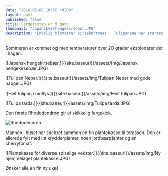 ```yaml
---
date: "2016-05-08 18:58 +0200"
layout: post
published: false
title: Fargefesten er i gang
thumbnail: "Japansk%20hengekirsebær.JPG"
description: "Endelig blomstrer kirsebærtreet.  Tulipanene har startet showet og stadig nye åpner seg i solen.  Noen kommer igjen år etter år, mens andre er resultatet fra høstens fristelser. "
---
```


Sommeren er kommet og med temperaturer over 20 grader eksploderer det i hagen.

![Japansk hengekirsebær.]({{site.baseurl}}/assets/img/Japansk hengekirsebær.JPG)

![Tulipan Neper.]({{site.baseurl}}/assets/img/Tulipan Neper med gode naboer.JPG)

![Hvit tulipan i motlys.]({{site.baseurl}}/assets/img/Hvit tulipan.JPG)

![Tulipa tarda.]({{site.baseurl}}/assets/img/Tulipa tarda.JPG)

<!--more-->

Den første Rhododendron gir et skikkelig fargekick.

![Rhododendron.]({{site.baseurl}}/assets/img/Rhododendron.JPG)

Mannen i huset har snekret sammen en fin plantekasse til terassen. Den er allerede fylt med litt krydderplanter, noen jordbærplanter og en cherrytomat. 

![Plantekasse for diverse spiselige vekster.]({{site.baseurl}}/assets/img/Ny hjemmelaget plantekasse.JPG)

Ønsker alle en fin ny uke!
